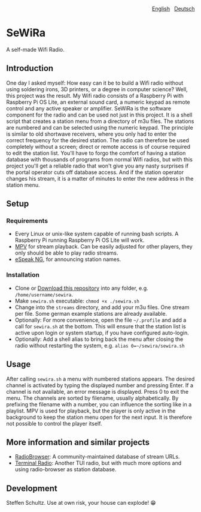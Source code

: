 <p align="right"><a href="README-en.md">English</a> &nbsp; <a href="README.md">Deutsch</a></p>

# SeWiRa
A self-made Wifi Radio.

## Introduction

One day I asked myself: How easy can it be to build a Wifi radio without using soldering irons, 3D printers, or a degree in computer science? Well, this project was the result. My Wifi radio consists of a Raspberry Pi with Raspberry Pi OS Lite, an external sound card, a numeric keypad as remote control and any active speaker or amplifier. SeWiRa is the software component for the radio and can be used not just in this project. It is a shell script that creates a station menu from a directory of m3u files. The stations are numbered and can be selected using the numeric keypad. The principle is similar to old shortwave receivers, where you only had to enter the correct frequency for the desired station. The radio can therefore be used completely without a screen; direct or remote access is of course required to edit the station list. You'll have to forgo the comfort of having a station database with thousands of programs from normal Wifi radios, but with this project you'll get a reliable radio that won't give you any nasty surprises if the portal operator cuts off database access. And if the station operator changes his stream, it is a matter of minutes to enter the new address in the station menu. 

## Setup

### Requirements

* Every Linux or unix-like system capable of running bash scripts. A Raspberry Pi running Raspberry Pi OS Lite will work.
* [MPV](https://mpv.io/) for stream playback. Can be easily adjusted for other players, they only should be able to play radio streams. 
* [eSpeak NG](https://github.com/espeak-ng/espeak-ng), for announcing station names.

### Installation

* Clone or [Download this repository](https://github.com/schulle4u/sewira/archive/refs/heads/main.zip) into any folder, e.g. `/home/username/sewira`. 
* Make `sewira.sh` executable: `chmod +x ./sewira.sh`
* Change into the `streams` directory, and add your m3u files. One stream per file. Some german example stations are already available.
* Optionally: For more convenience, open the file `~/.profile`  and add a call for `sewira.sh` at the bottom. This will ensure that the station list is active upon login or system startup, if you have configured auto-login. 
* Optionally: Add a shell alias to bring back the menu after closing the radio without restarting the system, e.g. `alias 0=~/sewira/sewira.sh`

## Usage

After calling `sewira.sh` a menu with numbered stations appears. The desired channel is activated by typing the displayed number and pressing Enter. If a channel is not available, an error message is displayed. Press 0 to exit the menu. The channels are sorted by filename, usually alphabetically. By prefixing the filename with a number, you can influence the sorting like in a playlist. MPV is used for playback, but the player is only active in the background to keep the station menu open for the next input. It is therefore not possible to control the player itself. 

## More information and similar projects

* [RadioBrowser](https://radio-browser.info): A community-maintained database of stream URLs.
* [Terminal Radio](https://github.com/shinokada/tera): Another TUI radio, but with much more options and using radio-browser as station database. 

## Development

Steffen Schultz. Use at own risk, your house can explode! 😁

